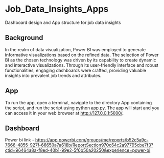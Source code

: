 # Job_Data_Insights_Apps
Dashboard design  and App structure  for job data insights

## Background
In the realm of data visualization, Power BI was employed to generate informative visualizations based on the refined data. The selection of Power BI as the chosen technology was driven by its capability to create dynamic and interactive visualizations. Through its user-friendly interface and robust functionalities, engaging dashboards were crafted, providing valuable insights into prevalent job trends and attributes.

## App
To run the app, open a terminal, navigate to the directory App containing the  script, and run the script using python app.py. The app will start and you can access it in your web browser at http://127.0.0.1:5000/.

## Dashboard
Power bi link - https://app.powerbi.com/groups/me/reports/b52c5a9c-7666-4855-927f-66650a7a618b/ReportSection970c64c2a97795cbe7f3?ctid=96464a8a-f8ed-40b1-99e2-5f6b50a20250&experience=power-bi
